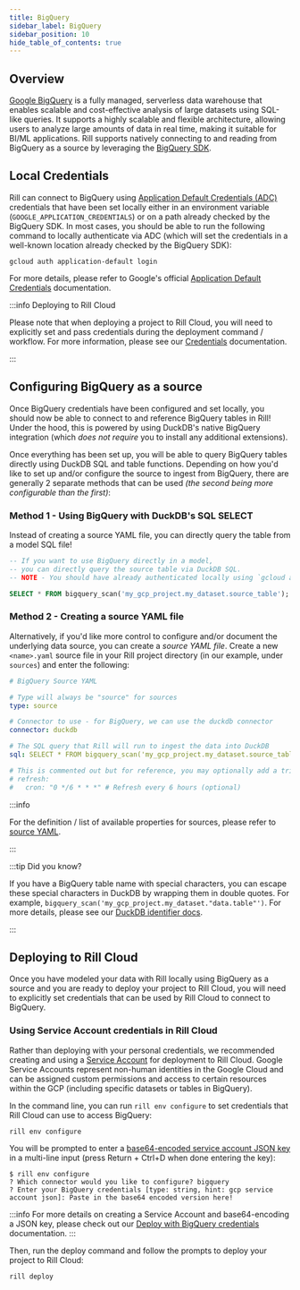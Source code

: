 ```yaml
---
title: BigQuery
sidebar_label: BigQuery
sidebar_position: 10
hide_table_of_contents: true
---
```


## Overview

[Google BigQuery](https://cloud.google.com/bigquery/docs) is a fully managed, serverless data warehouse that enables scalable and cost-effective analysis of large datasets using SQL-like queries. It supports a highly scalable and flexible architecture, allowing users to analyze large amounts of data in real time, making it suitable for BI/ML applications. Rill supports natively connecting to and reading from BigQuery as a source by leveraging the [BigQuery SDK](https://cloud.google.com/bigquery/docs/reference/libraries).

## Local Credentials

Rill can connect to BigQuery using [Application Default Credentials (ADC)](https://cloud.google.com/docs/authentication/provide-credentials-adc#local-dev) credentials that have been set locally either in an environment variable (`GOOGLE_APPLICATION_CREDENTIALS`) or on a path already checked by the BigQuery SDK. In most cases, you should be able to run the following command to locally authenticate via ADC (which will set the credentials in a well-known location already checked by the BigQuery SDK):
```
gcloud auth application-default login
```

For more details, please refer to Google's official [Application Default Credentials](https://cloud.google.com/docs/authentication/provide-credentials-adc#local-dev) documentation.

:::info Deploying to Rill Cloud

Please note that when deploying a project to Rill Cloud, you will need to explicitly set and pass credentials during the deployment command / workflow. For more information, please see our [Credentials](../../deploy/credentials.md) documentation.

:::

## Configuring BigQuery as a source

Once BigQuery credentials have been configured and set locally, you should now be able to connect to and reference BigQuery tables in Rill! Under the hood, this is powered by using DuckDB's native BigQuery integration (which _does not require_ you to install any additional extensions).

Once everything has been set up, you will be able to query BigQuery tables directly using DuckDB SQL and table functions. Depending on how you'd like to set up and/or configure the source to ingest from BigQuery, there are generally 2 separate methods that can be used _(the second being more configurable than the first)_:

### Method 1 - Using BigQuery with DuckDB's SQL SELECT
Instead of creating a source YAML file, you can directly query the table from a model SQL file!

```sql
-- If you want to use BigQuery directly in a model,
-- you can directly query the source table via DuckDB SQL.
-- NOTE - You should have already authenticated locally using `gcloud auth application-default login`

SELECT * FROM bigquery_scan('my_gcp_project.my_dataset.source_table');
```

### Method 2 - Creating a source YAML file

Alternatively, if you'd like more control to configure and/or document the underlying data source, you can create a _source YAML file_. Create a new `<name>.yaml` source file in your Rill project directory (in our example, under `sources`) and enter the following:

```yaml
# BigQuery Source YAML

# Type will always be "source" for sources
type: source

# Connector to use - for BigQuery, we can use the duckdb connector
connector: duckdb

# The SQL query that Rill will run to ingest the data into DuckDB
sql: SELECT * FROM bigquery_scan('my_gcp_project.my_dataset.source_table');

# This is commented out but for reference, you may optionally add a trigger to refresh the source on a schedule
# refresh:
#   cron: "0 */6 * * *" # Refresh every 6 hours (optional)
```

:::info

For the definition / list of available properties for sources, please refer to [source YAML](../../reference/project-files/sources.md).

:::

:::tip Did you know?

If you have a BigQuery table name with special characters, you can escape these special characters in DuckDB by wrapping them in double quotes. For example, `bigquery_scan('my_gcp_project.my_dataset."data.table"')`. For more details, please see our [DuckDB identifier docs](https://duckdb.org/docs/sql/dialect/keywords_and_identifiers.html#rules-for-case-sensitivity).

:::

## Deploying to Rill Cloud

Once you have modeled your data with Rill locally using BigQuery as a source and you are ready to deploy your project to Rill Cloud, you will need to explicitly set credentials that can be used by Rill Cloud to connect to BigQuery.

### Using Service Account credentials in Rill Cloud

Rather than deploying with your personal credentials, we recommended creating and using a [Service Account](https://cloud.google.com/iam/docs/service-account-overview) for deployment to Rill Cloud. Google Service Accounts represent non-human identities in the Google Cloud and can be assigned custom permissions and access to certain resources within the GCP (including specific datasets or tables in BigQuery).

In the command line, you can run `rill env configure` to set credentials that Rill Cloud can use to access BigQuery:
```
rill env configure
```
You will be prompted to enter a [base64-encoded service account JSON key](https://cloud.google.com/iam/docs/keys-create-delete#creating) in a multi-line input (press Return + Ctrl+D when done entering the key):
```
$ rill env configure
? Which connector would you like to configure? bigquery
? Enter your BigQuery credentials [type: string, hint: gcp service account json]: Paste in the base64 encoded version here!
```

:::info
For more details on creating a Service Account and base64-encoding a JSON key, please check out our [Deploy with BigQuery credentials](../../deploy/credentials.md#bigquery) documentation.
:::

Then, run the deploy command and follow the prompts to deploy your project to Rill Cloud:
```
rill deploy
```
